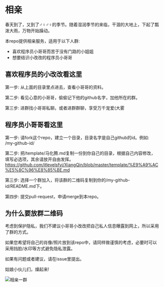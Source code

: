 # 相亲

春天到了，又到了♂♀♂♀的季节。随着湿润季节的来临，干涸的大地上，下起了瓢泼大雨，万物开始躁动。

本repo提供相亲服务，适用于以下人群:
* 喜欢程序员小哥哥而苦于没有门路的小姐姐
* 想要结识小改改的程序员小哥哥

## 喜欢程序员的小改改看这里

第一步: 从上面的目录里点进去，查看小哥哥的资料。

第二步: 看见心意的小哥哥，偷偷记下他的github名字，加他所在的群。

第三步: 进群找小哥哥私聊。或者进群群聊，享受万千宠爱(大雾

## 程序员小哥哥看这里

第一步: 请fork这个repo，建立一个目录，目录名字是自己github的id。例如: /my-github-id/

第二步: 把/template/马化腾.md复制一份到你自己的目录，根据自己内容修改，填写必选项，其余请放开自由发挥。https://github.com/itlevelsfyi/XiangQin/blob/master/template/%E9%A9%AC%E5%8C%96%E8%85%BE.md

第三步: 选择一个群加入，将该群的二维码复制到你的/my-github-id/README.md下。

第四步: 提交pull-request，申请merge到本repo。

## 为什么要放群二维码

考虑到保护隐私，我们不建议小哥哥小改改把自己私人信息曝露到网上，所以采用了群的方式。

如果您希望将自己的肖像/照片放到该repo中，请同样做谨慎的考虑，必要时可以采用挡脸/水印等方式避免隐私泄露。

如果有问题或者建议，请在issue里提出。

姑娘小伙儿们，燥起来!

![相亲一群](https://user-images.githubusercontent.com/49151978/73504132-48808c80-4409-11ea-8ea0-6781e5b6a074.jpeg "Github相亲一群")


